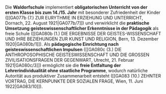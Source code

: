 
Die **Waldorfschule** implementiert **obligatorischen Unterricht von der ersten Klasse bis zum 14./15. Jahr** mit besonderer Zufriedenheit der Kinder ([[GA077b (7.) ZUR EURYTHMIE IN ERZIEHUNG UND UNTERRICHT, Dornach, 22. August 1921|GA077b/7]]) und verwirklicht die **praktische Umsetzung geisteswissenschaftlicher Erkenntnisse in der Pädagogik** als freie Schule ([[GA080b (1.) DIE ERGEBNISSE DER GEISTES-WISSENSCHAFT UND IHRE BEZIEHUNGEN ZUR KUNST UND RELIGION, Bern, 13. Dezember 1920|GA080b/1]]). Als **pädagogische Einrichtung nach geisteswissenschaftlichen Impulsen** ([[GA080c (3.) DIE ANTHROPOSOPHISCHE GEISTESWISSENSCHAFT UND DIE GROSSEN ZIVILISATIONSFRAGEN DER GEGENWART, Utrecht, 21. Februar 1921|GA080c/3]]) ermöglicht sie die **freie Entfaltung der Lehrerindividualität ohne staatliche Programme**, wodurch natürliche Autorität aus produktiver Zusammenarbeit entsteht ([[GA083 (10.) ZEHNTER VORTRAG, DIE KERNPUNKTE DER SOZIALEN FRAGE, Wien, 11. Juni 1922|GA083/10]]).

